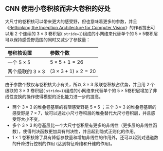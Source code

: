 ## CNN 使用小卷积核而非大卷积的好处

大尺寸的卷积核可以带来更大的感受野，但也意味着更多的参数，并且《[Rethinking the Inception Architecture for Computer Vision](https://link.zhihu.com/?target=http%3A//arxiv.org/abs/1512.00567)》的作者提出可以用 $2$ 个连续的 $3\times3$ 卷积层( `stride=1`)组成的小网络来代替单个的 $5\times 5$卷积层可以保持感受野范围的同时又减少了参数量：

卷积核设置|参数个数
:-|:-
一个 $5\times 5$| $5\times 5+1=26$
两个级联的 $3\times 3$|$(3\times 3+1)\times 2=20$

由于参数个数仅与卷积核大小有关，所以 $3\times 3$ 级联卷积核占优势，并且用 $2$ 个级联的 $3\times3$ 卷积层( `stride=1`)组成的小网络来代替单个的 $5\times 5$卷积层增加了非线性变换的操作使得模型的泛化能力进一步的提高。

- 两个 $3\times 3$ 的堆叠卷基层的有限感受野是 $5\times 5$ ；三个 $3\times 3$ 的堆叠卷基层的感受野是 $7\times 7$，故可以通过小尺寸卷积层的堆叠替代大尺寸卷积层，并且感受野大小不变。
- 多个 $3\times 3$ 的卷基层比一个大尺寸卷积层有更多的非线性（更多层的非线性函数），使得判决函数更加具有判决性，并且起到隐式正则化的作用。
- $1\times 1$ 卷积核除了具有降低参数量和增加非线性的作用外，还可以起到对通道数的升降进行控制的作用 (达到特征降维和升维的作用)。